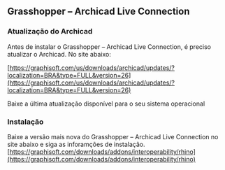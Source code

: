 ## Grasshopper – Archicad Live Connection

### Atualização do Archicad

Antes de instalar o Grasshopper – Archicad Live Connection, é preciso atualizar o Archicad. No site abaixo:

[https://graphisoft.com/us/downloads/archicad/updates/?localization=BRA&type=FULL&version=26](https://graphisoft.com/us/downloads/archicad/updates/?localization=BRA&type=FULL&version=26)

Baixe a última atualização disponível para o seu sistema operacional

### Instalação

Baixe a versão mais nova do Grasshopper – Archicad Live Connection no site abaixo e siga as inforamções de instalação.
[https://graphisoft.com/downloads/addons/interoperability/rhino](https://graphisoft.com/downloads/addons/interoperability/rhino)



